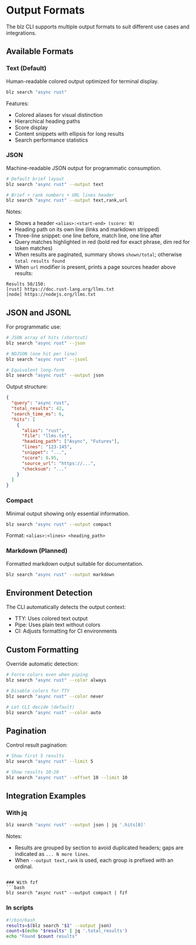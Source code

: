 # Output Formats

The blz CLI supports multiple output formats to suit different use cases and integrations.

## Available Formats

### Text (Default)
Human-readable colored output optimized for terminal display.

```bash
blz search "async rust"
```

Features:
- Colored aliases for visual distinction
- Hierarchical heading paths
- Score display
- Content snippets with ellipsis for long results
- Search performance statistics

### JSON
Machine-readable JSON output for programmatic consumption.

```bash
# Default brief layout
blz search "async rust" --output text

# Brief + rank numbers + URL lines header
blz search "async rust" --output text,rank,url
```

Notes:

- Shows a header `<alias>:<start-end> (score: N)`
- Heading path on its own line (links and markdown stripped)
- Three-line snippet: one line before, match line, one line after
- Query matches highlighted in red (bold red for exact phrase, dim red for token matches)
- When results are paginated, summary shows `shown/total`; otherwise `total results found`
- When `url` modifier is present, prints a page sources header above results:

```
Results 50/150:
[rust] https://doc.rust-lang.org/llms.txt
[node] https://nodejs.org/llms.txt
```

## JSON and JSONL

For programmatic use:

```bash
# JSON array of hits (shortcut)
blz search "async rust" --json

# NDJSON (one hit per line)
blz search "async rust" --jsonl

# Equivalent long-form
blz search "async rust" --output json
```

Output structure:
```json
{
  "query": "async rust",
  "total_results": 42,
  "search_time_ms": 6,
  "hits": [
    {
      "alias": "rust",
      "file": "llms.txt",
      "heading_path": ["Async", "Futures"],
      "lines": "123-145",
      "snippet": "...",
      "score": 0.95,
      "source_url": "https://...",
      "checksum": "..."
    }
  ]
}
```

### Compact
Minimal output showing only essential information.

```bash
blz search "async rust" --output compact
```

Format: `<alias>:<lines> <heading_path>`

### Markdown (Planned)
Formatted markdown output suitable for documentation.

```bash
blz search "async rust" --output markdown
```

## Environment Detection

The CLI automatically detects the output context:
- TTY: Uses colored text output
- Pipe: Uses plain text without colors
- CI: Adjusts formatting for CI environments

## Custom Formatting

Override automatic detection:
```bash
# Force colors even when piping
blz search "async rust" --color always

# Disable colors for TTY
blz search "async rust" --color never

# Let CLI decide (default)
blz search "async rust" --color auto
```

## Pagination

Control result pagination:
```bash
# Show first 5 results
blz search "async rust" --limit 5

# Show results 10-20
blz search "async rust" --offset 10 --limit 10
```

## Integration Examples

### With jq
```bash
blz search "async rust" --output json | jq '.hits[0]'
```

Notes:

- Results are grouped by section to avoid duplicated headers; gaps are indicated as `... N more lines`.
- When `--output text,rank` is used, each group is prefixed with an ordinal.
```

### With fzf
```bash
blz search "async rust" --output compact | fzf
```

### In scripts
```bash
#!/bin/bash
results=$(blz search "$1" --output json)
count=$(echo "$results" | jq '.total_results')
echo "Found $count results"
```
